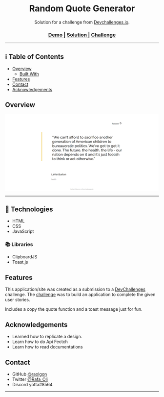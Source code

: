 <h1 align="center">Random Quote Generator</h1>

<div align="center">
   Solution for a challenge from  <a href="http://devchallenges.io" target="_blank">Devchallenges.io</a>.

</div>

<div align="center">
  <h3>
    <a href="https://quoty.netlify.app/">
      Demo
    </a>
    <span> | </span>
    <a href="https://github.com/raolgon/quoty">
      Solution
    </a>
    <span> | </span>
    <a href="https://devchallenges.io/challenges/8Y3J4ucAMQpSnYTwwWW8">
      Challenge
    </a>
  </h3>
</div>

___



## :information_source: Table of Contents

- [Overview](##overview)
  - [Built With](##built-with)
- [Features](##features)
- [Contact](##contact)
- [Acknowledgements](##Acknowledgements)

<!-- OVERVIEW -->

## Overview

![screenshot](img/quoty_capture.png)

___

## :rocket: Technologies

- HTML
- CSS
- JavaScript

### :books: Libraries

- ClipboardJS
- Toast.js

## Features

This application/site was created as a submission to a [DevChallenges](https://devchallenges.io/challenges) challenge. The [challenge](https://devchallenges.io/challenges/8Y3J4ucAMQpSnYTwwWW8) was to build an application to complete the given user stories.

Includes a copy the quote function and a toast message just for fun.



## Acknowledgements

- Learned how to replicate a design.
- Learn how to do Api Fectch
- Learn how to read documentations

## Contact

- GitHub [@raolgon](https://github.com/raolgon)
- Twitter [@Rafa_Oli](https://twitter.com/RafaOlivares77)
- Discord yotta#8564

___